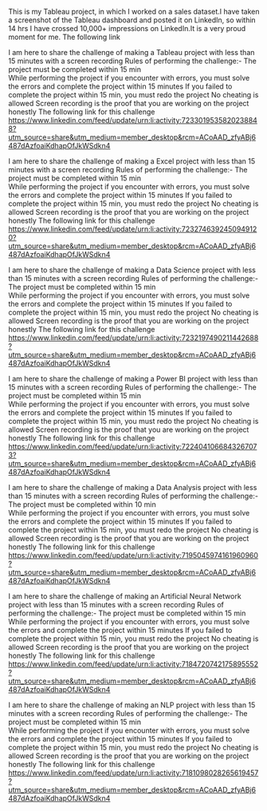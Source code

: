 This is my Tableau project, in which I worked on a sales dataset.I have taken a screenshot of the Tableau dashboard and posted it on LinkedIn, so within 14 hrs I have crossed 10,000+ impressions on LinkedIn.It is a very proud moment for me.
The following link 

I am here to share the challenge of making a Tableau project with less than 15 minutes with a screen recording
Rules of performing the challenge:-
The project must be completed within 15 min  
While performing the project if you encounter with errors, you must solve the errors and complete the project within 15 minutes 
 If you failed to complete the project within 15 min, you must redo the project 
No cheating is allowed 
Screen recording is the proof that you are working on the project honestly
The following link for this challenge  https://www.linkedin.com/feed/update/urn:li:activity:7233019535820238848?utm_source=share&utm_medium=member_desktop&rcm=ACoAAD_zfyABj6487dAzfoaiKdhapOfJkWSdkn4

I am here to share the challenge of making a Excel project with less than 15 minutes with a screen recording
Rules of performing the challenge:-
The project must be completed within 15 min  
While performing the project if you encounter with errors, you must solve the errors and complete the project within 15 minutes 
 If you failed to complete the project within 15 min, you must redo the project 
No cheating is allowed 
Screen recording is the proof that you are working on the project honestly
The following link for this challenge  https://www.linkedin.com/feed/update/urn:li:activity:7232746392450949120?utm_source=share&utm_medium=member_desktop&rcm=ACoAAD_zfyABj6487dAzfoaiKdhapOfJkWSdkn4

I am here to share the challenge of making a Data Science project with less than 15 minutes with a screen recording
Rules of performing the challenge:-
The project must be completed within 15 min  
While performing the project if you encounter with errors, you must solve the errors and complete the project within 15 minutes 
 If you failed to complete the project within 15 min, you must redo the project 
No cheating is allowed 
Screen recording is the proof that you are working on the project honestly
The following link for this challenge https://www.linkedin.com/feed/update/urn:li:activity:7232197490211442688?utm_source=share&utm_medium=member_desktop&rcm=ACoAAD_zfyABj6487dAzfoaiKdhapOfJkWSdkn4

I am here to share the challenge of making a Power BI project with less than 15 minutes with a screen recording
Rules of performing the challenge:-
The project must be completed within 15 min  
While performing the project if you encounter with errors, you must solve the errors and complete the project within 15 minutes 
 If you failed to complete the project within 15 min, you must redo the project 
No cheating is allowed 
Screen recording is the proof that you are working on the project honestly
The following link for this challenge https://www.linkedin.com/feed/update/urn:li:activity:7224041066843267073?utm_source=share&utm_medium=member_desktop&rcm=ACoAAD_zfyABj6487dAzfoaiKdhapOfJkWSdkn4

I am here to share the challenge of making a Data Analysis project with less than 15 minutes with a screen recording
Rules of performing the challenge:-
The project must be completed within 10 min  
While performing the project if you encounter with errors, you must solve the errors and complete the project within 15 minutes 
 If you failed to complete the project within 15 min, you must redo the project 
No cheating is allowed 
Screen recording is the proof that you are working on the project honestly
The following link for this challenge  https://www.linkedin.com/feed/update/urn:li:activity:7195045974161960960?utm_source=share&utm_medium=member_desktop&rcm=ACoAAD_zfyABj6487dAzfoaiKdhapOfJkWSdkn4

I am here to share the challenge of making an Artificial Neural Network project with less than 15 minutes with a screen recording
Rules of performing the challenge:-
The project must be completed within 15 min  
While performing the project if you encounter with errors, you must solve the errors and complete the project within 15 minutes 
 If you failed to complete the project within 15 min, you must redo the project 
No cheating is allowed 
Screen recording is the proof that you are working on the project honestly
The following link for this challenge https://www.linkedin.com/feed/update/urn:li:activity:7184720742175895552?utm_source=share&utm_medium=member_desktop&rcm=ACoAAD_zfyABj6487dAzfoaiKdhapOfJkWSdkn4

I am here to share the challenge of making an NLP project with less than 15 minutes with a screen recording
Rules of performing the challenge:-
The project must be completed within 15 min  
While performing the project if you encounter with errors, you must solve the errors and complete the project within 15 minutes 
 If you failed to complete the project within 15 min, you must redo the project 
No cheating is allowed 
Screen recording is the proof that you are working on the project honestly
The following link for this challenge  https://www.linkedin.com/feed/update/urn:li:activity:7181098028265619457?utm_source=share&utm_medium=member_desktop&rcm=ACoAAD_zfyABj6487dAzfoaiKdhapOfJkWSdkn4
